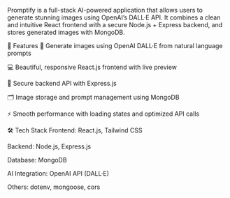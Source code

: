 
Promptify is a full-stack AI-powered application that allows users to generate stunning images using OpenAI’s DALL·E API. It combines a clean and intuitive React frontend with a secure Node.js + Express backend, and stores generated images with MongoDB.

🌟 Features
🎨 Generate images using OpenAI DALL·E from natural language prompts

💻 Beautiful, responsive React.js frontend with live preview

🔐 Secure backend API with Express.js

🗂️ Image storage and prompt management using MongoDB

⚡ Smooth performance with loading states and optimized API calls

🛠️ Tech Stack
Frontend: React.js, Tailwind CSS

Backend: Node.js, Express.js

Database: MongoDB

AI Integration: OpenAI API (DALL·E)

Others: dotenv, mongoose, cors

